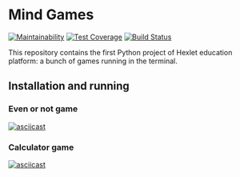 # Mind Games

[![Maintainability](https://api.codeclimate.com/v1/badges/a99a88d28ad37a79dbf6/maintainability)](https://codeclimate.com/github/codeclimate/codeclimate/maintainability)
[![Test Coverage](https://api.codeclimate.com/v1/badges/a99a88d28ad37a79dbf6/test_coverage)](https://codeclimate.com/github/codeclimate/codeclimate/test_coverage)
[![Build Status](https://travis-ci.org/Paspr/python-project-lvl1.svg?branch=master)](https://travis-ci.org/Paspr/python-project-lvl1)

This repository contains the first Python project of Hexlet education platform: a bunch of games running in the terminal.

## Installation and running
### Even or not game
[![asciicast](https://asciinema.org/a/kakKDr5avAfdY4xyiv5zmvmCc.svg)](https://asciinema.org/a/kakKDr5avAfdY4xyiv5zmvmCc)
### Calculator game
[![asciicast](https://asciinema.org/a/h2R7V75DoIvOz1Ue6Wk2IUqwh.svg)](https://asciinema.org/a/h2R7V75DoIvOz1Ue6Wk2IUqwh)